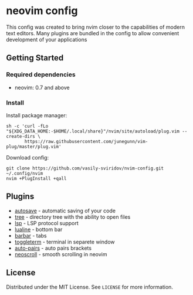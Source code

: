 # neovim config

This config was created to bring nvim closer to the capabilities of modern text editors. Many plugins are bundled in the config to allow convenient development of your applications

## Getting Started

### Required dependencies

- neovim: 0.7 and above

### Install

Install package manager:
```
sh -c 'curl -fLo "${XDG_DATA_HOME:-$HOME/.local/share}"/nvim/site/autoload/plug.vim --create-dirs \
       https://raw.githubusercontent.com/junegunn/vim-plug/master/plug.vim'
```

Download config:

```shell
git clone https://github.com/vasily-sviridov/nvim-config.git ~/.config/nvim
nvim +PlugInstall +qall
```

## Plugins

- [autosave](https://github.com/Pocco81/AutoSave.nvim) - automatic saving of your code
- [tree](https://github.com/kyazdani42/nvim-tree.lua) - directory tree with the ability to open files
- [lsp](https://github.com/neovim/nvim-lspconfig) - LSP protocol support
- [lualine](https://github.com/nvim-lualine/lualine.nvim) - bottom bar
- [barbar](https://github.com/romgrk/barbar.nvim.git) - tabs
- [toggleterm](https://github.com/akinsho/toggleterm.nvim) - terminal in separete window
- [auto-pairs](https://github.com/jiangmiao/auto-pairs) - auto pairs brackets
- [neoscroll](https://github.com/karb94/neoscroll.nvim) - smooth scrolling in neovim

## License

Distributed under the MIT License. See `LICENSE` for more information.


